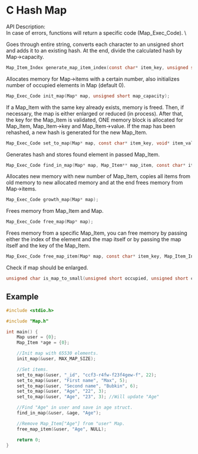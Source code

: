 # C Hash Map
API Description:
\
In case of errors, functions will return a specific code (Map_Exec_Code).
\

Goes through entire string, converts each character to an unsigned short and adds it to an existing hash. At the end, divide the calculated hash by Map->capacity.
```c
Map_Item_Index generate_map_item_index(const char* item_key, unsigned short map_capacity);
```
Allocates memory for Map->items with a certain number, also initializes number of occupied elements in Map (default 0).
```c
Map_Exec_Code init_map(Map* map, unsigned short map_capacity);
```
If a Map_Item with the same key already exists, memory is freed.
Then, if necessary, the map is either enlarged or reduced (in process).
After that, the key for the Map_Item is validated, ONE memory block is allocated for Map_Item, Map_Item->key and Map_Item->value.
If the map has been rehashed, a new hash is generated for the new Map_Item.
```c
Map_Exec_Code set_to_map(Map* map, const char* item_key, void* item_value, unsigned short item_value_size);
```
Generates hash and stores found element in passed Map_Item.
```c
Map_Exec_Code find_in_map(Map* map, Map_Item** map_item, const char* item_key);
```
Allocates new memory with new number of Map_Item, copies all items from old memory to new allocated memory and at the end frees memory from Map->items.
```c
Map_Exec_Code growth_map(Map* map);
```
Frees memory from Map_Item and Map.
```c
Map_Exec_Code free_map(Map* map);
```
Frees memory from a specific Map_Item, you can free memory by passing either the index of the element and the map itself or by passing the map itself and the key of the Map_Item.
```c
Map_Exec_Code free_map_item(Map* map, const char* item_key, Map_Item_Index* hash);
```
Check if map should be enlarged.
```c
unsigned char is_map_to_small(unsigned short occupied, unsigned short capacity);
```

## Example
```c
#include <stdio.h>

#include "Map.h"

int main() {
	Map user = {0};
	Map_Item *age = {0};

	//Init map with 65530 elements.
	init_map(&user, MAX_MAP_SIZE);

	//Set items.
	set_to_map(&user, "_id", "ccf3-r4fw-f23f4gew-f", 22);
	set_to_map(&user, "First name", "Max", 5);
	set_to_map(&user, "Second name", "Bubkin", 6);
	set_to_map(&user, "Age", "22", 3);
	set_to_map(&user, "Age", "23", 3); //Will update "Age"

	//Find "Age" in user and save in age struct.
	find_in_map(&user, &age, "Age");

	//Remove Map_Item["Age"] from "user" Map.
	free_map_item(&user, "Age", NULL);

	return 0;
}
```